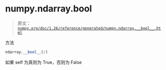 # numpy.ndarray.__bool__

> 原文：[`numpy.org/doc/1.26/reference/generated/numpy.ndarray.__bool__.html`](https://numpy.org/doc/1.26/reference/generated/numpy.ndarray.__bool__.html)

方法

```py
ndarray.__bool__(/)
```

如果 self 为真则为 True，否则为 False
